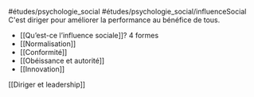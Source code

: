 #études/psychologie_social
#études/psychologie_social/influenceSocial
C'est diriger pour améliorer la performance au bénéfice de tous.



- [[Qu’est-ce l’influence sociale]]? 4 formes
- [[Normalisation]]
- [[Conformité]]
- [[Obéissance et autorité]]
- [[Innovation]]


[[Diriger et leadership]]
